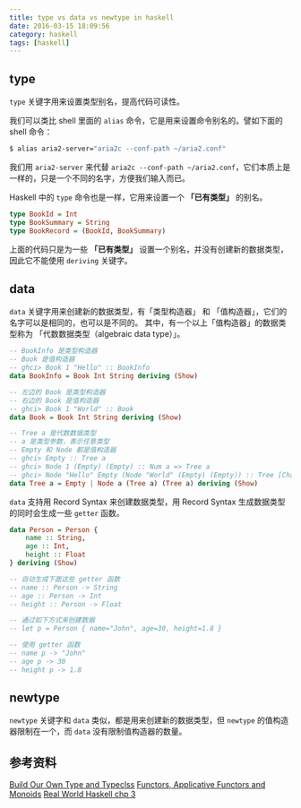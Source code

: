 ```yaml
---
title: type vs data vs newtype in haskell
date: 2016-03-15 18:09:56
category: haskell
tags: [haskell]
---
```


## type

`type` 关键字用来设置类型别名，提高代码可读性。

我们可以类比 shell 里面的 `alias` 命令，它是用来设置命令别名的。譬如下面的 shell 命令：

```bash
$ alias aria2-server="aria2c --conf-path ~/aria2.conf"
```

我们用 `aria2-server` 来代替 `aria2c --conf-path ~/aria2.conf`，它们本质上是一样的，只是一个不同的名字，方便我们输入而已。

Haskell 中的 `type` 命令也是一样，它用来设置一个 **「已有类型」** 的别名。

```hs
type BookId = Int
type BookSummary = String
type BookRecord = (BookId, BookSummary)
```

上面的代码只是为一些 **「已有类型」** 设置一个别名，并没有创建新的数据类型，因此它不能使用 `deriving` 关键字。

## data

`data` 关键字用来创建新的数据类型，有「类型构造器」 和 「值构造器」，它们的名字可以是相同的，也可以是不同的。
其中，有一个以上「值构造器」的数据类型称为 「代数数据类型（algebraic data type）」。

```hs
-- BookInfo 是类型构造器
-- Book 是值构造器
-- ghci> Book 1 "Hello" :: BookInfo
data BookInfo = Book Int String deriving (Show)

-- 左边的 Book 是类型构造器
-- 右边的 Book 是值构造器
-- ghci> Book 1 "World" :: Book
data Book = Book Int String deriving (Show)

-- Tree a 是代数数据类型
-- a 是类型参数，表示任意类型
-- Empty 和 Node 都是值构造器
-- ghci> Empty :: Tree a
-- ghci> Node 1 (Empty) (Empty) :: Num a => Tree a
-- ghci> Node "Hello" Empty (Node "World" (Empty) (Empty)) :: Tree [Char]
data Tree a = Empty | Node a (Tree a) (Tree a) deriving (Show)
```

`data` 支持用 Record Syntax 来创建数据类型，用 Record Syntax 生成数据类型的同时会生成一些 `getter` 函数。

```hs
data Person = Person {
    name :: String,
    age :: Int,
    height :: Float
} deriving (Show)

-- 自动生成下面这些 getter 函数
-- name :: Person -> String
-- age :: Person -> Int
-- height :: Person -> Float

-- 通过如下方式来创建数据
-- let p = Person { name="John", age=30, height=1.8 }

-- 使用 getter 函数
-- name p -> "John"
-- age p -> 30
-- height p -> 1.8
```

## newtype

`newtype` 关键字和 `data` 类似，都是用来创建新的数据类型，但 `newtype` 的值构造器限制在一个，而 `data` 没有限制值构造器的数量。

## 参考资料

[Build Our Own Type and Typeclss](http://learnyoua.haskell.sg/content/zh-cn/ch08/build-our-own-type-and-typeclass.html)
[Functors, Applicative Functors and Monoids](http://learnyouahaskell.com/functors-applicative-functors-and-monoids)
[Real World Haskell chp 3](http://cnhaskell.com/chp/3.html)
